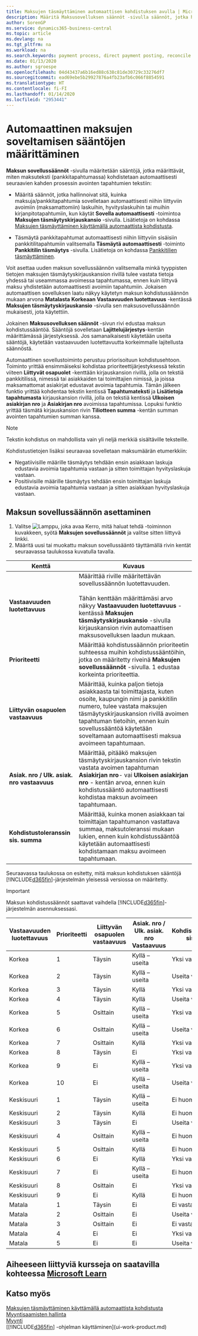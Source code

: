 ```yaml
---
title: Maksujen täsmäyttäminen automaattisen kohdistuksen avulla | Microsoft Docs
description: Määritä Maksusovelluksen säännöt -sivulla säännöt, jotka hallinnoivat sitä, kuinka maksuja/pankkitapahtumia sovelletaan automaattisesti niihin liittyviin avoimiin kirjanpitotapahtumiin, kun käytät Sovella automaattisesti -toimintoa Maksujen täsmäytyskirjauskansio -sivulla.
author: SorenGP
ms.service: dynamics365-business-central
ms.topic: article
ms.devlang: na
ms.tgt_pltfrm: na
ms.workload: na
ms.search.keywords: payment process, direct payment posting, reconcile payment, expenses, cash receipts
ms.date: 01/13/2020
ms.author: sgroespe
ms.openlocfilehash: 04d43437a6b16ed88c638c81de30729c33276df7
ms.sourcegitcommit: ead69ebe5b29927876a4fb23afb6c066f8854591
ms.translationtype: HT
ms.contentlocale: fi-FI
ms.lasthandoff: 01/14/2020
ms.locfileid: "2953441"
---
```

# <a name="set-up-rules-for-automatic-application-of-payments"></a>Automaattinen maksujen soveltamisen sääntöjen määrittäminen
**Maksun sovellussäännöt** -sivulla määritetään sääntöjä, jotka määrittävät, miten maksuteksti (pankkitapahtumassa) kohdistetaan automaattisesti seuraavien kahden prosessin avointen tapahtumien tekstiin:
- Määritä säännöt, jotka hallinnoivat sitä, kuinka maksuja/pankkitapahtumia sovelletaan automaattisesti niihin liittyviin avoimiin (maksamattomiin) laskuihin, hyvityslaskuihin tai muihin kirjanpitotapahtumiin, kun käytät **Sovella automaattisesti** -toimintoa **Maksujen täsmäytyskirjauskansio** -sivulla. Lisätietoja on kohdassa [Maksujen täsmäyttäminen käyttämällä automaattista kohdistusta](receivables-how-reconcile-payments-auto-application.md).

- Täsmäytä pankkitapahtumat automaattisesti niihin liittyviin sisäisiin pankkitilitapahtumiin valitsemalla **Täsmäytä automaattisesti** -toiminto **Pankkitilin täsmäytys** -sivulla. Lisätietoja on kohdassa [Pankkitilien täsmäyttäminen](bank-how-reconcile-bank-accounts-separately.md).

Voit asettaa uuden maksun sovellussäännön valitsemalla minkä tyyppisten tietojen maksujen täsmäytyskirjauskansion rivillä tulee vastata tietoja yhdessä tai useammassa avoimessa tapahtumassa, ennen kuin liittyvä maksu yhdistetään automaattisesti avoimiin tapahtumiin. Jokaisen automaattisen sovelluksen laatu näkyy käytetyn maksun kohdistussäännön mukaan arvona **Matalasta** **Korkeaan** **Vastaavuuden luotettavuus** -kentässä **Maksujen täsmäytyskirjauskansio** -sivulla sen maksusovellussäännön mukaisesti, jota käytettiin.

Jokainen **Maksusovelluksen säännöt** -sivun rivi edustaa maksun kohdistussääntöä. Sääntöjä sovelletaan **Lajittelujärjestys**-kentän määrittämässä järjestyksessä. Jos samanaikaisesti käytetään useita sääntöjä, käytetään vastaavuuden luotettavuutta korkeimmalle lajitellusta säännöstä.

Automaattinen sovellustoiminto perustuu priorisoituun kohdistusehtoon. Toiminto yrittää ensimmäiseksi kohdistaa prioriteettijärjestyksessä tekstin viiteen **Liittyvät osapuolet** -kenttään kirjauskansion rivillä, jolla on tekstiä pankkitilissä, nimessä tai asiakkaiden tai toimittajien nimissä, ja joissa maksamattomat asiakirjat edustavat avoimia tapahtumia. Tämän jälkeen funktio yrittää kohdentaa tekstin kentissä **Tapahtumateksti** ja **Lisätietoja tapahtumasta** kirjauskansion rivillä, jolla on tekstiä kentissä **Ulkoisen asiakirjan nro** ja **Asiakirjan nro** avoimissa tapahtumissa. Lopuksi funktio yrittää täsmätä kirjauskansion rivin **Tiliotteen summa** -kentän summan avointen tapahtumien summan kanssa.

> [!NOTE]
> Tekstin kohdistus on mahdollista vain yli neljä merkkiä sisältäville teksteille.

Kohdistustietojen lisäksi seuraavaa sovelletaan maksumäärän etumerkkiin:

- Negatiivisille määrille täsmäytys tehdään ensin asiakkaan laskuja edustavia avoimia tapahtumia vastaan ja sitten toimittajan hyvityslaskuja vastaan.
- Positiivisille määrille täsmäytys tehdään ensin toimittajan laskuja edustavia avoimia tapahtumia vastaan ja sitten asiakkaan hyvityslaskuja vastaan.

## <a name="to-set-up-a-payment-application-rule"></a>Maksun sovellussäännön asettaminen
1. Valitse ![Lamppu, joka avaa Kerro, mitä haluat tehdä -toiminnon](media/ui-search/search_small.png "Kerro, mitä haluat tehdä") kuvakkeen, syötä **Maksujen sovellussäännöt** ja valitse sitten liittyvä linkki.
2. Määritä uusi tai muokattu maksun sovellussääntö täyttämällä rivin kentät seuraavassa taulukossa kuvatulla tavalla.

|Kenttä|Kuvaus|
|-|-|
|**Vastaavuuden luotettavuus**|Määrittää riville määritettävän sovellussäännön luotettavuuden. <br /></br>Tähän kenttään määrittämäsi arvo näkyy **Vastaavuuden luotettavuus** -kentässä **Maksujen täsmäytyskirjauskansio** -sivulla kirjauskansion rivin automaattisen maksusovelluksen laadun mukaan.|
|**Prioriteetti**|Määrittää kohdistussäännön prioriteetin suhteessa muihin kohdistussääntöihin, jotka on määritetty riveinä **Maksujen sovellussäännöt** -sivulla. 1 edustaa korkeinta prioriteettia.|
|**Liittyvän osapuolen vastaavuus**|Määrittää, kuinka paljon tietoja asiakkaasta tai toimittajasta, kuten osoite, kaupungin nimi ja pankkitilin numero, tulee vastata maksujen täsmäytyskirjauskansion rivillä avoimen tapahtuman tietoihin, ennen kuin sovellussääntöä käytetään soveltamaan automaattisesti maksua avoimeen tapahtumaan.|
|**Asiak. nro / Ulk. asiak. nro vastaavuus**|Määrittää, pitääkö maksujen täsmäytyskirjauskansion rivin tekstin vastata avoimen tapahtuman **Asiakirjan nro**- vai **Ulkoisen asiakirjan nro** - kentän arvoa, ennen kuin kohdistussääntö automaattisesti kohdistaa maksun avoimeen tapahtumaan.|
|**Kohdistustoleranssin sis. summa**|Määrittää, kuinka monen asiakkaan tai toimittajan tapahtumanon vastattava summaa, maksutoleranssi mukaan lukien, ennen kuin kohdistussääntöä käytetään automaattisesti kohdistamaan maksu avoimeen tapahtumaan.|

Seuraavassa taulukossa on esitetty, mitä maksun kohdistuksen sääntöjä [!INCLUDE[d365fin](includes/d365fin_md.md)]-järjestelmän yleisessä versiossa on määritetty.

> [!Important]
> Maksun kohdistussäännöt saattavat vaihdella [!INCLUDE[d365fin](includes/d365fin_md.md)]-järjestelmän asennuksessasi.

| Vastaavuuden luotettavuus | Prioriteetti | Liittyvän osapuolen vastaavuus | Asiak. nro / Ulk. asiak. nro Vastaavuus | Kohdistustoleranssin sis. summa |
|------------------|----------|-----------------------|--------------------------------|--------------------------------|
| Korkea             | 1        | Täysin                 | Kyllä – useita                 | Yksi vastaavuus                      |
| Korkea             | 2        | Täysin                 | Kyllä – useita                 | Useita vastaavuuksia               |
| Korkea             | 3        | Täysin                 | Kyllä                            | Yksi vastaavuus                      |
| Korkea             | 4        | Täysin                 | Kyllä                            | Useita vastaavuuksia               |
| Korkea             | 5        | Osittain             | Kyllä – useita                 | Yksi vastaavuus                      |
| Korkea             | 6        | Osittain             | Kyllä – useita                 | Useita vastaavuuksia               |
| Korkea             | 7        | Osittain             | Kyllä                            | Yksi vastaavuus                      |
| Korkea             | 8        | Täysin                 | Ei                             | Yksi vastaavuus                      |
| Korkea             | 9        | Ei                    | Kyllä – useita                 | Yksi vastaavuus                      |
| Korkea             | 10       | Ei                    | Kyllä – useita                 | Useita vastaavuuksia               |
| Keskisuuri           | 1        | Täysin                 | Kyllä – useita                 | Ei huomioida                 |
| Keskisuuri           | 2        | Täysin                 | Kyllä                            | Ei huomioida                 |
| Keskisuuri           | 3        | Täysin                 | Ei                             | Useita vastaavuuksia               |
| Keskisuuri           | 4        | Osittain             | Kyllä – useita                 | Ei huomioida                 |
| Keskisuuri           | 5        | Osittain             | Kyllä                            | Ei huomioida                 |
| Keskisuuri           | 6        | Ei                    | Kyllä                            | Yksi vastaavuus                      |
| Keskisuuri           | 7        | Ei                    | Kyllä – useita                   | Ei huomioida                 |
| Keskisuuri           | 8        | Osittain             | Ei                             | Yksi vastaavuus                      |
| Keskisuuri           | 9        | Ei                    | Kyllä                            | Ei huomioida                 |
| Matala              | 1        | Täysin                 | Ei                             | Ei vastaavuuksia                     |
| Matala              | 2        | Osittain             | Ei                             | Useita vastaavuuksia               |
| Matala              | 3        | Osittain             | Ei                             | Ei vastaavuuksia                     |
| Matala              | 4        | Ei                    | Ei                             | Yksi vastaavuus                      |
| Matala              | 5        | Ei                    | Ei                             | Useita vastaavuuksia               |

## <a name="see-related-training-at-microsoft-learnlearnmodulesreconciliation-journals-dynamics-365-business-centralindex"></a>Aiheeseen liittyviä kursseja on saatavilla kohteessa [Microsoft Learn](/learn/modules/reconciliation-journals-dynamics-365-business-central/index)

## <a name="see-also"></a>Katso myös
[Maksujen täsmäyttäminen käyttämällä automaattista kohdistusta](receivables-how-reconcile-payments-auto-application.md)  
[Myyntisaamisten hallinta](receivables-manage-receivables.md)  
[Myynti](sales-manage-sales.md)  
[[!INCLUDE[d365fin](includes/d365fin_md.md)] -ohjelman käyttäminen](ui-work-product.md)
